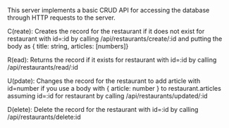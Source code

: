 This server implements a basic CRUD API for accessing the database through HTTP requests to the server.

C(reate): Creates the record for the restaurant if it does not exist for restaurant with id=:id by calling /api/restaurants/create/:id and putting the body as { title: string, articles: [numbers]}

R(ead): Returns the record if it exists for restaurant with id=:id by calling /api/restaurants/read/:id

U(pdate): Changes the record for the restaurant to add article with id=number if you use a body with { article: number } to restaurant.articles assuming id=:id for restaurant by calling /api/restaurants/updated/:id

D(elete): Delete the record for the restaurant with id=:id by calling /api/restaurants/delete:id